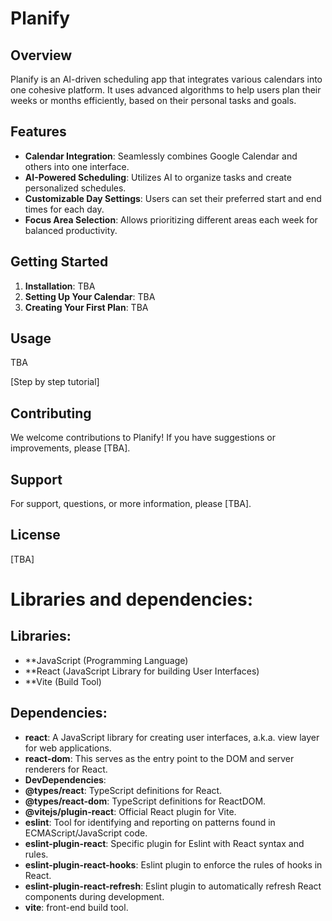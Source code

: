 # Planify

## Overview

Planify is an AI-driven scheduling app that integrates various calendars into one cohesive platform. It uses advanced algorithms to help users plan their weeks or months efficiently, based on their personal tasks and goals.

## Features

- **Calendar Integration**: Seamlessly combines Google Calendar and others into one interface.
- **AI-Powered Scheduling**: Utilizes AI to organize tasks and create personalized schedules.
- **Customizable Day Settings**: Users can set their preferred start and end times for each day.
- **Focus Area Selection**: Allows prioritizing different areas each week for balanced productivity.

## Getting Started

1. **Installation**: TBA
2. **Setting Up Your Calendar**: TBA
3. **Creating Your First Plan**: TBA

## Usage

TBA

[Step by step tutorial]

## Contributing

We welcome contributions to Planify! If you have suggestions or improvements, please [TBA].

## Support

For support, questions, or more information, please [TBA].

## License

[TBA]






# Libraries and dependencies:

## Libraries:
- **JavaScript (Programming Language)
- **React (JavaScript Library for building User Interfaces)
- **Vite (Build Tool)

## Dependencies:
- **react**: A JavaScript library for creating user interfaces, a.k.a. view layer for web applications.
- **react-dom**: This serves as the entry point to the DOM and server renderers for React.
- **DevDependencies**:
- **@types/react**: TypeScript definitions for React.
- **@types/react-dom**: TypeScript definitions for ReactDOM.
- **@vitejs/plugin-react**: Official React plugin for Vite.
- **eslint**: Tool for identifying and reporting on patterns found in ECMAScript/JavaScript code.
- **eslint-plugin-react**: Specific plugin for Eslint with React syntax and rules.
- **eslint-plugin-react-hooks**: Eslint plugin to enforce the rules of hooks in React.
- **eslint-plugin-react-refresh**: Eslint plugin to automatically refresh React components during development.
- **vite**: front-end build tool.
